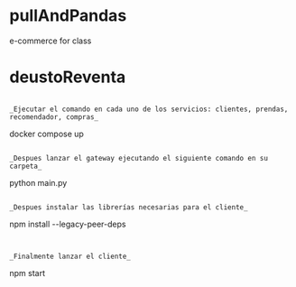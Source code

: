 # pullAndPandas
e-commerce for class
# deustoReventa


```

_Ejecutar el comando en cada uno de los servicios: clientes, prendas, recomendador, compras_

```
docker compose up
```

_Despues lanzar el gateway ejecutando el siguiente comando en su carpeta_
```
python main.py
```

_Despues instalar las librerías necesarias para el cliente_
```
npm install --legacy-peer-deps
```


_Finalmente lanzar el cliente_
```
npm start
```
